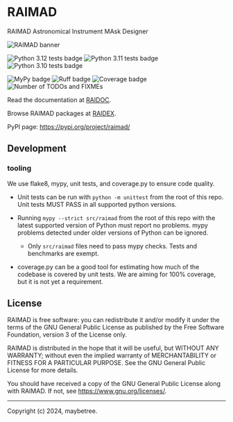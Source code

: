 # RAIMAD

RAIMAD Astronomical Instrument MAsk Designer

![RAIMAD banner](img/raimad-banner.png)

![Python 3.12 tests badge](https://raw.githubusercontent.com/gist/maybeetree/767d80027892395f1cc61e4829810985/raw/tests312.svg)
![Python 3.11 tests badge](https://raw.githubusercontent.com/gist/maybeetree/767d80027892395f1cc61e4829810985/raw/tests311.svg)
![Python 3.10 tests badge](https://raw.githubusercontent.com/gist/maybeetree/767d80027892395f1cc61e4829810985/raw/tests310.svg)

![MyPy badge](https://raw.githubusercontent.com/gist/maybeetree/767d80027892395f1cc61e4829810985/raw/mypy.svg)
![Ruff badge](https://raw.githubusercontent.com/gist/maybeetree/767d80027892395f1cc61e4829810985/raw/ruff.svg)
![Coverage badge](https://raw.githubusercontent.com/gist/maybeetree/767d80027892395f1cc61e4829810985/raw/coverage.svg)
![Number of TODOs and FIXMEs](https://raw.githubusercontent.com/gist/maybeetree/767d80027892395f1cc61e4829810985/raw/todo.svg)

Read the documentation at [RAIDOC](https://tifuun.github.io/raidoc/).

Browse RAIMAD packages at [RAIDEX](https://tifuun.github.io/raidex/).

PyPI page: <https://pypi.org/project/raimad/>

## Development

### tooling

We use flake8, mypy, unit tests, and coverage.py to ensure code quality.

- Unit tests can be run with `python -m unittest` from the root of this
    repo.
    Unit tests MUST PASS in all supported python versions.

- Running `mypy --strict src/raimad` from the root of this repo
    with the latest supported version of Python must report no problems.
    mypy problems detected under older versions of Python can be ignored.

    - Only `src/raimad` files need to pass mypy checks.
        Tests and benchmarks are exempt.

- coverage.py can be a good tool for estimating how much of the codebase
    is covered by unit tests. We are aiming for 100% coverage,
    but it is not yet a requirement.
    

## License

RAIMAD is free software: you can redistribute it and/or modify it under
the terms of the GNU General Public License as published by the Free Software
Foundation, version 3 of the License only.

RAIMAD is distributed in the hope that it will be useful, but WITHOUT ANY
WARRANTY; without even the implied warranty of MERCHANTABILITY or FITNESS FOR A
PARTICULAR PURPOSE. See the GNU General Public License for more details.

You should have received a copy of the GNU General Public License along with
RAIMAD. If not, see <https://www.gnu.org/licenses/>. 

---

Copyright (c) 2024, maybetree.

